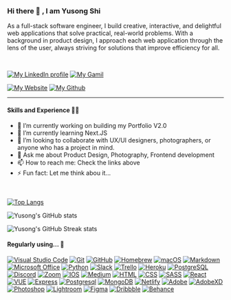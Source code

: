 <!-- <div id="header" align="center"> -->
<!--   <img src="./assets/corona-runner.gif"/> -->
<!-- </div> -->

### Hi there 👋 , I am **Yusong Shi**

As a full-stack software engineer, I build creative, interactive, and delightful web applications that solve practical, real-world problems. With a background in product design, I approach each web application through the lens of the user, always striving for solutions that improve efficiency for all.

<br>

[![My LinkedIn profile](https://img.shields.io/badge/-Yusong%20Shi-0A66C2?style=for-the-badge&logo=LinkedIn&logoColor=FFFFFF)](https://www.linkedin.com/in/yusongshi/)
[![My Gamil](https://img.shields.io/badge/-Yusong%20Shi-BB001B?style=for-the-badge&logo=Gmail&logoColor=FFFFFF)](mailto:sysjackie@gmail.com)
<!-- [![My Instagram](https://img.shields.io/badge/-Yusong%20Shi-833AB4?style=for-the-badge&logo=Instagram&logoColor=FFFFFF)](https://www.instagram.com/jackeeeeshi/) -->
[![My Website](https://img.shields.io/badge/-Yusong.%20Space-4285F4?style=for-the-badge&logo=Google%20Cloud&logoColor=FFFFFF)](https://yusong.space)
[![My Github](https://img.shields.io/badge/-Yusong.%20Shi-181717?style=for-the-badge&logo=Github&logoColor=FFFFFF)](https://github.com/yusongsh)

---

#### Skills and Experience 👨‍💻

- 🔭 I’m currently working on building my Portfolio V2.0
- 🌱 I’m currently learning Next.JS 
- 👯 I’m looking to collaborate with UX/UI designers, photographers, or anyone who has a project in mind. 
- 💬 Ask me about Product Design, Photography, Frontend development
- 📫 How to reach me: Check the links above
- ⚡ Fun fact: Let me think abou it...

<br>

[![Top Langs](https://github-readme-stats.vercel.app/api/top-langs/?username=yusongsh&layout=compact&theme=ayu-mirage)](https://github.com/yusongsh/github-readme-stats)

![Yusong's GitHub stats](https://github-readme-stats.vercel.app/api?username=yusongsh&show_icons=true&theme=ayu-mirage)

![Yusong's GitHub Streak stats](https://github-readme-streak-stats.herokuapp.com/?user=yusongsh&theme=ayu-mirage)

#### Regularly using... 🧰

[![Visual Studio Code](https://img.shields.io/badge/-Visual%20Studio%20Code-007ACC?style=for-the-badge&logo=Visual%20Studio%20Code&logoColor=FFFFFF)](https://code.visualstudio.com/)
[![Git](https://img.shields.io/badge/-Git-F05032?style=for-the-badge&logo=Git&logoColor=FFFFFF)](https://git-scm.com/)
[![GitHub](https://img.shields.io/badge/-GitHub-181717?style=for-the-badge&logo=GitHub&logoColor=FFFFFF)](https://www.github.com/)
[![Homebrew](https://img.shields.io/badge/-Homebrew-FBB040?style=for-the-badge&logo=Homebrew&logoColor=FFFFFF)](https://brew.sh/)
[![macOS](https://img.shields.io/badge/-macOS-000000?style=for-the-badge&logo=macOS&logoColor=FFFFFF)](https://www.apple.com/uk/macos/)
[![Markdown](https://img.shields.io/badge/-Markdown-000000?style=for-the-badge&logo=Markdown&logoColor=FFFFFF)](https://daringfireball.net/projects/markdown/)
[![Microsoft Office](https://img.shields.io/badge/-Microsoft%20Office-D83B01?style=for-the-badge&logo=Microsoft%20Office&logoColor=FFFFFF)](https://www.office.com/)
[![Python](https://img.shields.io/badge/-Python-3776AB?style=for-the-badge&logo=Python&logoColor=FFFFFF)](https://www.python.org/)
[![Slack](https://img.shields.io/badge/-Slack-4A154B?style=for-the-badge&logo=Slack&logoColor=FFFFFF)](https://slack.com/)
[![Trello](https://img.shields.io/badge/-Trello-0052CC?style=for-the-badge&logo=Trello&logoColor=FFFFFF)](https://trello.com/)
[![Heroku](https://img.shields.io/badge/-Heroku-430098?style=for-the-badge&logo=Heroku&logoColor=FFFFFF)](https://www.heroku.com/)
[![PostgreSQL](https://img.shields.io/badge/-PostgreSQL-4169E1?style=for-the-badge&logo=PostgreSQL&logoColor=FFFFFF)](https://www.postgresql.org/)
[![Discord](https://img.shields.io/badge/-Discord-7289DA?style=for-the-badge&logo=discord&logoColor=FFFFFF)](https://www.discord.com)
[![Zoom](https://img.shields.io/badge/-Zoom-2D8CFF?style=for-the-badge&logo=zoom&logoColor=FFFFFF)](https://www.zoom.com)
[![IOS](https://img.shields.io/badge/-iOS-000000?style=for-the-badge&logo=ios&logoColor=FFFFFF)](https://www.apple.com)
[![Medium](https://img.shields.io/badge/-Medium-12100E?style=for-the-badge&logo=medium&logoColor=FFFFFF)](https://www.medium.com)
[![HTML](https://img.shields.io/badge/-HTML-239120?style=for-the-badge&logo=html5&logoColor=FFFFFF)](https://www.html.com)
[![CSS](https://img.shields.io/badge/-CSS-239120?style=for-the-badge&logo=css3&logoColor=FFFFFF)](https://www.css.com)
[![SASS](https://img.shields.io/badge/-Sass-CC6699?style=for-the-badge&logo=sass&logoColor=FFFFFF)](https://www.scss.com)
[![React](https://img.shields.io/badge/-React-20232A?style=for-the-badge&logo=react&logoColor=FFFFFF)](https://www.react.com)
[![VUE](https://img.shields.io/badge/-Vue.js-35495E?style=for-the-badge&logo=vue.js&logoColor=FFFFFF)](https://www.vue.com)
[![Express](https://img.shields.io/badge/-Express.js-404D59?style=for-the-badge&logo=express.js&logoColor=FFFFFF)](https://expressjs.com/)
[![Postgresql](https://img.shields.io/badge/-PostgreSQL-316192?style=for-the-badge&logo=postgresql&logoColor=FFFFFF)](https://www.postgresql.org/)
[![MongoDB](https://img.shields.io/badge/-MongoDB-4EA94B?style=for-the-badge&logo=mongodb&logoColor=FFFFFF)](https://www.mongodb.com/)
[![Netlify](https://img.shields.io/badge/-Netlify-00C7B7?style=for-the-badge&logo=netlify&logoColor=FFFFFF)](https://www.netlify.com)
[![Adobe](https://img.shields.io/badge/-adobe-%23FF0000.svg?style=for-the-badge&logo=adobe&logoColor=FFFFFF)](https://www.adobe.com)
[![AdobeXD](https://img.shields.io/badge/-Adobe%20XD-470137?style=for-the-badge&logo=Adobe%20XD&logoColor=FFFFFF)](https://www.adobe.com)
[![Photoshop](https://img.shields.io/badge/-adobe%20photoshop-%2331A8FF.svg?style=for-the-badge&logo=adobe%20photoshop&logoColor=FFFFFF)](https://www.adobe.com)
[![Lightroom](https://img.shields.io/badge/-Adobe%20Lightroom%20Classic-31A8FF.svg?style=for-the-badge&logo=Adobe%20Lightroom%20Classic&logoColor=FFFFFF)](https://www.adobe.com)
[![Figma](https://img.shields.io/badge/-figma-%23F24E1E.svg?style=for-the-badge&logo=figma&logoColor=FFFFFF)](https://www.figma.com)
[![Dribbble](https://img.shields.io/badge/-Dribbble-EA4C89?style=for-the-badge&logo=dribbble&logoColor=FFFFFF)](https://www.dribbble.com)
[![Behance](https://img.shields.io/badge/-Behance-1769ff?style=for-the-badge&logo=behance&logoColor=FFFFFF)](https://www.behance.com)

